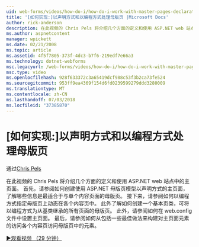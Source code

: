 ```yaml
---
uid: web-forms/videos/how-do-i/how-do-i-work-with-master-pages-declaratively-and-programmatically
title: '[如何实现:]以声明方式和以编程方式处理母版页 |Microsoft Docs'
author: rick-anderson
description: 在此视频的 Chris Pels 将介绍几个方面的定义和使用 ASP.NET web 站点中的主页面。 首先，请参阅如何创建主页面 declarati...
ms.author: aspnetcontent
manager: wpickett
ms.date: 02/21/2008
ms.topic: article
ms.assetid: 4f5f7805-373f-4dc3-b7f6-219edf7e66a3
ms.technology: dotnet-webforms
msc.legacyurl: /web-forms/videos/how-do-i/how-do-i-work-with-master-pages-declaratively-and-programmatically
msc.type: video
ms.openlocfilehash: 928f633372c3a65419dcf988c53f3b2ca73fe524
ms.sourcegitcommit: 953ff9ea4369f154d6fd0239599279ddd3280009
ms.translationtype: MT
ms.contentlocale: zh-CN
ms.lasthandoff: 07/03/2018
ms.locfileid: "37385870"
---
```

<a name="how-do-i-work-with-master-pages-declaratively-and-programmatically"></a>[如何实现:]以声明方式和以编程方式处理母版页
====================
通过[Chris Pels](https://twitter.com/chrispels)

在此视频的 Chris Pels 将介绍几个方面的定义和使用 ASP.NET web 站点中的主页面。 首先，请参阅如何创建使用 ASP.NET 母版页模型以声明方式的主页面，了解哪些信息是最适合于与单个内容页面的母版页。 接下来，请参阅如何以编程方式指定母版页上动态在各个内容页中。 此外了解如何创建一个基本页类，可将以编程方式为从基类继承的所有页面的母版页。 此外，请参阅如何在 web.config 文件中设置主页面。 最后，请参阅如何从包括一些最佳做法来构建对主页面元素的访问各个内容页访问母版页中的元素。

[&#9654;观看视频 （29 分钟）](https://channel9.msdn.com/Blogs/ASP-NET-Site-Videos/how-do-i-work-with-master-pages-declaratively-and-programmatically)
